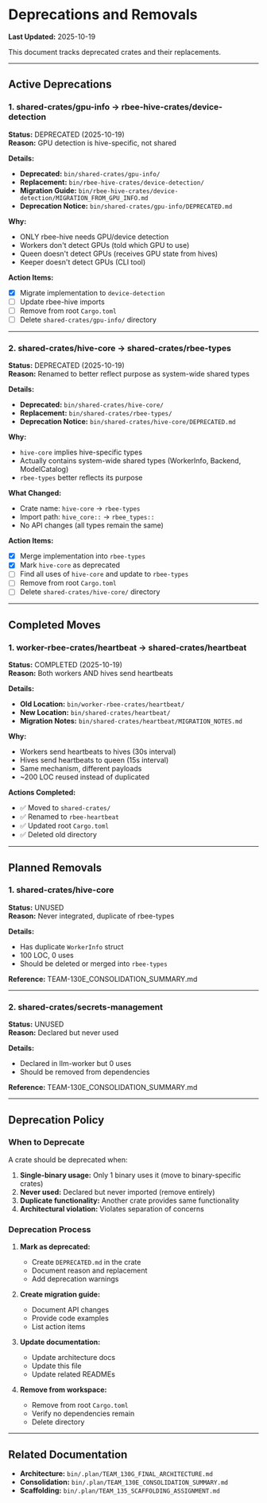 # Deprecations and Removals

**Last Updated:** 2025-10-19

This document tracks deprecated crates and their replacements.

---

## Active Deprecations

### 1. shared-crates/gpu-info → rbee-hive-crates/device-detection

**Status:** DEPRECATED (2025-10-19)  
**Reason:** GPU detection is hive-specific, not shared

**Details:**
- **Deprecated:** `bin/shared-crates/gpu-info/`
- **Replacement:** `bin/rbee-hive-crates/device-detection/`
- **Migration Guide:** `bin/rbee-hive-crates/device-detection/MIGRATION_FROM_GPU_INFO.md`
- **Deprecation Notice:** `bin/shared-crates/gpu-info/DEPRECATED.md`

**Why:**
- ONLY rbee-hive needs GPU/device detection
- Workers don't detect GPUs (told which GPU to use)
- Queen doesn't detect GPUs (receives GPU state from hives)
- Keeper doesn't detect GPUs (CLI tool)

**Action Items:**
- [x] Migrate implementation to `device-detection`
- [ ] Update rbee-hive imports
- [ ] Remove from root `Cargo.toml`
- [ ] Delete `shared-crates/gpu-info/` directory

---

### 2. shared-crates/hive-core → shared-crates/rbee-types

**Status:** DEPRECATED (2025-10-19)  
**Reason:** Renamed to better reflect purpose as system-wide shared types

**Details:**
- **Deprecated:** `bin/shared-crates/hive-core/`
- **Replacement:** `bin/shared-crates/rbee-types/`
- **Deprecation Notice:** `bin/shared-crates/hive-core/DEPRECATED.md`

**Why:**
- `hive-core` implies hive-specific types
- Actually contains system-wide shared types (WorkerInfo, Backend, ModelCatalog)
- `rbee-types` better reflects its purpose

**What Changed:**
- Crate name: `hive-core` → `rbee-types`
- Import path: `hive_core::` → `rbee_types::`
- No API changes (all types remain the same)

**Action Items:**
- [x] Merge implementation into `rbee-types`
- [x] Mark `hive-core` as deprecated
- [ ] Find all uses of `hive-core` and update to `rbee-types`
- [ ] Remove from root `Cargo.toml`
- [ ] Delete `shared-crates/hive-core/` directory

---

## Completed Moves

### 1. worker-rbee-crates/heartbeat → shared-crates/heartbeat

**Status:** COMPLETED (2025-10-19)  
**Reason:** Both workers AND hives send heartbeats

**Details:**
- **Old Location:** `bin/worker-rbee-crates/heartbeat/`
- **New Location:** `bin/shared-crates/heartbeat/`
- **Migration Notes:** `bin/shared-crates/heartbeat/MIGRATION_NOTES.md`

**Why:**
- Workers send heartbeats to hives (30s interval)
- Hives send heartbeats to queen (15s interval)
- Same mechanism, different payloads
- ~200 LOC reused instead of duplicated

**Actions Completed:**
- ✅ Moved to `shared-crates/`
- ✅ Renamed to `rbee-heartbeat`
- ✅ Updated root `Cargo.toml`
- ✅ Deleted old directory

---

## Planned Removals

### 1. shared-crates/hive-core

**Status:** UNUSED  
**Reason:** Never integrated, duplicate of rbee-types

**Details:**
- Has duplicate `WorkerInfo` struct
- 100 LOC, 0 uses
- Should be deleted or merged into `rbee-types`

**Reference:** TEAM-130E_CONSOLIDATION_SUMMARY.md

---

### 2. shared-crates/secrets-management

**Status:** UNUSED  
**Reason:** Declared but never used

**Details:**
- Declared in llm-worker but 0 uses
- Should be removed from dependencies

**Reference:** TEAM-130E_CONSOLIDATION_SUMMARY.md

---

## Deprecation Policy

### When to Deprecate

A crate should be deprecated when:
1. **Single-binary usage:** Only 1 binary uses it (move to binary-specific crates)
2. **Never used:** Declared but never imported (remove entirely)
3. **Duplicate functionality:** Another crate provides same functionality
4. **Architectural violation:** Violates separation of concerns

### Deprecation Process

1. **Mark as deprecated:**
   - Create `DEPRECATED.md` in the crate
   - Document reason and replacement
   - Add deprecation warnings

2. **Create migration guide:**
   - Document API changes
   - Provide code examples
   - List action items

3. **Update documentation:**
   - Update architecture docs
   - Update this file
   - Update related READMEs

4. **Remove from workspace:**
   - Remove from root `Cargo.toml`
   - Verify no dependencies remain
   - Delete directory

---

## Related Documentation

- **Architecture:** `bin/.plan/TEAM_130G_FINAL_ARCHITECTURE.md`
- **Consolidation:** `bin/.plan/TEAM_130E_CONSOLIDATION_SUMMARY.md`
- **Scaffolding:** `bin/.plan/TEAM_135_SCAFFOLDING_ASSIGNMENT.md`
